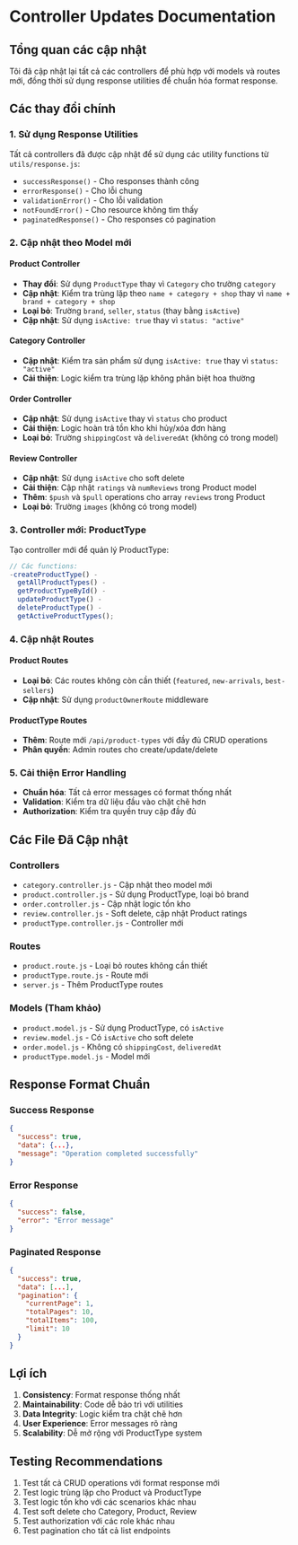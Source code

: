 # Controller Updates Documentation

## Tổng quan các cập nhật

Tôi đã cập nhật lại tất cả các controllers để phù hợp với models và routes mới, đồng thời sử dụng response utilities để chuẩn hóa format response.

## Các thay đổi chính

### 1. Sử dụng Response Utilities

Tất cả controllers đã được cập nhật để sử dụng các utility functions từ `utils/response.js`:

- `successResponse()` - Cho responses thành công
- `errorResponse()` - Cho lỗi chung
- `validationError()` - Cho lỗi validation
- `notFoundError()` - Cho resource không tìm thấy
- `paginatedResponse()` - Cho responses có pagination

### 2. Cập nhật theo Model mới

#### Product Controller

- **Thay đổi**: Sử dụng `ProductType` thay vì `Category` cho trường `category`
- **Cập nhật**: Kiểm tra trùng lặp theo `name + category + shop` thay vì `name + brand + category + shop`
- **Loại bỏ**: Trường `brand`, `seller`, `status` (thay bằng `isActive`)
- **Cập nhật**: Sử dụng `isActive: true` thay vì `status: "active"`

#### Category Controller

- **Cập nhật**: Kiểm tra sản phẩm sử dụng `isActive: true` thay vì `status: "active"`
- **Cải thiện**: Logic kiểm tra trùng lặp không phân biệt hoa thường

#### Order Controller

- **Cập nhật**: Sử dụng `isActive` thay vì `status` cho product
- **Cải thiện**: Logic hoàn trả tồn kho khi hủy/xóa đơn hàng
- **Loại bỏ**: Trường `shippingCost` và `deliveredAt` (không có trong model)

#### Review Controller

- **Cập nhật**: Sử dụng `isActive` cho soft delete
- **Cải thiện**: Cập nhật `ratings` và `numReviews` trong Product model
- **Thêm**: `$push` và `$pull` operations cho array `reviews` trong Product
- **Loại bỏ**: Trường `images` (không có trong model)

### 3. Controller mới: ProductType

Tạo controller mới để quản lý ProductType:

```javascript
// Các functions:
-createProductType() -
  getAllProductTypes() -
  getProductTypeById() -
  updateProductType() -
  deleteProductType() -
  getActiveProductTypes();
```

### 4. Cập nhật Routes

#### Product Routes

- **Loại bỏ**: Các routes không còn cần thiết (`featured`, `new-arrivals`, `best-sellers`)
- **Cập nhật**: Sử dụng `productOwnerRoute` middleware

#### ProductType Routes

- **Thêm**: Route mới `/api/product-types` với đầy đủ CRUD operations
- **Phân quyền**: Admin routes cho create/update/delete

### 5. Cải thiện Error Handling

- **Chuẩn hóa**: Tất cả error messages có format thống nhất
- **Validation**: Kiểm tra dữ liệu đầu vào chặt chẽ hơn
- **Authorization**: Kiểm tra quyền truy cập đầy đủ

## Các File Đã Cập nhật

### Controllers

- `category.controller.js` - Cập nhật theo model mới
- `product.controller.js` - Sử dụng ProductType, loại bỏ brand
- `order.controller.js` - Cập nhật logic tồn kho
- `review.controller.js` - Soft delete, cập nhật Product ratings
- `productType.controller.js` - Controller mới

### Routes

- `product.route.js` - Loại bỏ routes không cần thiết
- `productType.route.js` - Route mới
- `server.js` - Thêm ProductType routes

### Models (Tham khảo)

- `product.model.js` - Sử dụng ProductType, có `isActive`
- `review.model.js` - Có `isActive` cho soft delete
- `order.model.js` - Không có `shippingCost`, `deliveredAt`
- `productType.model.js` - Model mới

## Response Format Chuẩn

### Success Response

```json
{
  "success": true,
  "data": {...},
  "message": "Operation completed successfully"
}
```

### Error Response

```json
{
  "success": false,
  "error": "Error message"
}
```

### Paginated Response

```json
{
  "success": true,
  "data": [...],
  "pagination": {
    "currentPage": 1,
    "totalPages": 10,
    "totalItems": 100,
    "limit": 10
  }
}
```

## Lợi ích

1. **Consistency**: Format response thống nhất
2. **Maintainability**: Code dễ bảo trì với utilities
3. **Data Integrity**: Logic kiểm tra chặt chẽ hơn
4. **User Experience**: Error messages rõ ràng
5. **Scalability**: Dễ mở rộng với ProductType system

## Testing Recommendations

1. Test tất cả CRUD operations với format response mới
2. Test logic trùng lặp cho Product và ProductType
3. Test logic tồn kho với các scenarios khác nhau
4. Test soft delete cho Category, Product, Review
5. Test authorization với các role khác nhau
6. Test pagination cho tất cả list endpoints
